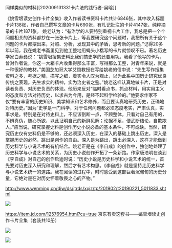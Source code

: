 同样类似的材料[[202009131331卡片法的践行者-吴晗]]

《姚雪垠读史创作卡片全集》收入作者读书资料卡片共计6846张，其中收入标题卡片138张，作者自己撰写文章的卡片690张，有札记批注的卡片4147张，纯粹摘录的卡片1871张。
 姚老认为：“有治学的人要特别重视卡片工作，我总是把一个个问题相关的资料都抄在一张张卡片上，等我要研究这个问题时，我把所有关于这个问题的卡片都摆出来，对照、分析，发现其中的矛盾，思考新的问题。”记得20多年以前，我在姚老书斋里见到他工整地用蝇头小楷写的卡片就惊叹不已。著名历史学家白寿彝说：“姚雪垠搜集史料比我们搞史学的还要用功。我看了他写的卡片，曾对作者说，你这一大箱卡片收集得那么丰富，写得那么工整，对青年来说，就是一种很好的教材。”美国芝加哥大学艾恺教授在写给姚老的信中说：“先生写作搜集资料之多，考据之精，描写之细，着实令人叹为观止，以为此系中国历史研究优良传统之表现。先生求实的精神，实为治史者之鉴。”姚老这样认真地做卡片，正是对读者负责、对历史负责的体现。他历来反对“临时看点书，抓点材料，用实用主义的态度和方法对待历史，以求古为今用，是经不起科学检验的。”他要求作家不仅“要有丰富的历史知识、美学知识和艺术修养，而且要认真地研究历史，正确地对待历史。”因为“史学是一门科学，对于任何问题都必须态度老实，严肃认真，实事求是。特别是在对待史料上，不应该割断一点，不顾整体，只看对自己有用的，不辨真伪，随心所欲，以此证明自己的新鲜见解；论据不足，便武断结论，自欺欺人。”应当说，研究掌握史料是创作历史小说必备的基本条件，不可或缺。当然，研究历史仅有史料仍是不够的，还必须深入历史，在深入的基础上跳出历史。深入是掌握历史的必然，跳出是创作的自由。深入是为跳出，跳出必深入，这样才能做到历史科学与小说艺术的有机结合。姚老正是在《李自成》的创作中，独创地处理了历史科学与小说艺术的关系，为历史小说创作开拓了一条新路。作家唐浩明在谈到《李自成》对自己的创作启迪时说：“历史小说是历史科学和小说艺术的统一，首先要对历史深入研究和理解，然后才有艺术构思。《李自成》就是坚持走历史科学与小说艺术统一的道路。我在阅读的过程中，时时感受到这部巨著沉甸甸的历史分量，它绝对是在对历史怀着敬畏之心的产物。”
 
 http://www.wenming.cn/djw/ds/jtrds/xxjz/tp/201902/t20190221_5011833.shtml
 
 ![](https://gitee.com/cyddgi/picture-store/raw/master/img/20200913135500.png)
 
 https://item.jd.com/12576954.html?cu=true
 京东有卖这套书——姚雪垠读史创作卡片全集（套装共10册）
 
 ![](https://gitee.com/cyddgi/picture-store/raw/master/img/20200913135545.png)
 
 ![](https://gitee.com/cyddgi/picture-store/raw/master/img/20200913135617.png)